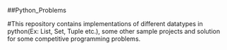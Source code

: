 ##Python_Problems

#This repository contains implementations of different datatypes in python(Ex: List, Set, Tuple etc.), some other sample projects and solution for some competitive programming problems.
